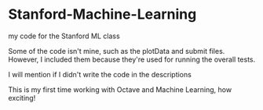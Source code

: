 # Stanford-Machine-Learning
my code for the Stanford ML class

Some of the code isn't mine, such as the plotData and submit files. However, I included them because they're used for running the overall tests.

I will mention if I didn't write the code in the descriptions

This is my first time working with Octave and Machine Learning, how exciting!
